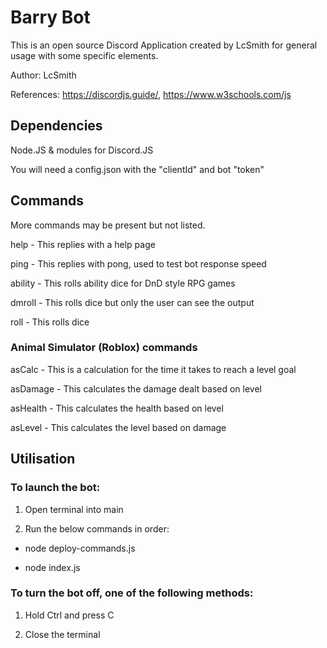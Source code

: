# Barry Bot

This is an open source Discord Application created by LcSmith for general usage with some specific elements.

Author: LcSmith

References:
https://discordjs.guide/,
https://www.w3schools.com/js

## Dependencies

Node.JS & modules for Discord.JS

You will need a config.json with the "clientId" and bot "token"

## Commands

More commands may be present but not listed.

help - This replies with a help page

ping - This replies with pong, used to test bot response speed

ability - This rolls ability dice for DnD style RPG games

dmroll - This rolls dice but only the user can see the output

roll - This rolls dice

### Animal Simulator (Roblox) commands

asCalc - This is a calculation for the time it takes to reach a level goal

asDamage - This calculates the damage dealt based on level

asHealth - This calculates the health based on level

asLevel - This calculates the level based on damage

## Utilisation

### To launch the bot:

1. Open terminal into main

3. Run the below commands in order:

- node deploy-commands.js

- node index.js

### To turn the bot off, one of the following methods:

1. Hold Ctrl and press C

3. Close the terminal

